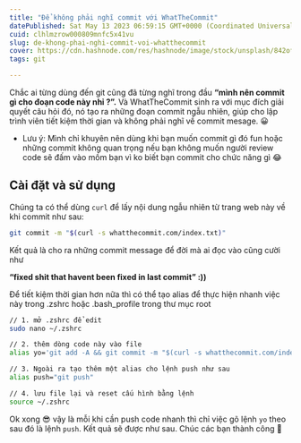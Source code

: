 ```yaml
---
title: "Để không phải nghĩ commit với WhatTheCommit"
datePublished: Sat May 13 2023 06:59:15 GMT+0000 (Coordinated Universal Time)
cuid: clhlmzrow000809mnfc5x41vu
slug: de-khong-phai-nghi-commit-voi-whatthecommit
cover: https://cdn.hashnode.com/res/hashnode/image/stock/unsplash/842ofHC6MaI/upload/61d496b167ded652b01b60dd140f9a9c.jpeg
tags: git

---
```


Chắc ai từng dùng đến git cũng đã từng nghĩ trong đầu **“mình nên commit gì cho đoạn code này nhỉ ?”.** Và WhatTheCommit sinh ra với mục đích giải quyết câu hỏi đó, nó tạo ra những đoạn commit ngẫu nhiên, giúp cho lập trình viên tiết kiệm thời gian và không phải nghĩ về commit mesage. 😀

* Lưu ý: Mình chỉ khuyên nên dùng khi bạn muốn commit gì đó fun hoặc những commit không quan trọng nếu bạn không muốn người review code sẽ đấm vào mồm bạn vì ko biết bạn commit cho chức năng gì 😂
    

## Cài đặt và sử dụng

Chúng ta có thể dùng `curl` để lấy nội dung ngẫu nhiên từ trang web này về khi commit như sau:

```bash
git commit -m "$(curl -s whatthecommit.com/index.txt)"
```

Kết quả là cho ra những commit message để đời mà ai đọc vào cũng cười như

**“fixed shit that havent been fixed in last commit” :))**

Để tiết kiệm thời gian hơn nữa thì có thể tạo alias để thực hiện nhanh việc này trong .zshrc hoặc .bash\_profile trong thư mục root

```bash
// 1. mở .zshrc để edit
sudo nano ~/.zshrc

// 2. thêm dòng code này vào file 
alias yo='git add -A && git commit -m "$(curl -s whatthecommit.com/index.txt)"'

// 3. Ngoài ra tạo thêm một alias cho lệnh push như sau
alias push="git push"

// 4. lưu file lại và reset cấu hình bằng lệnh
source ~/.zshrc
```

Ok xong 😎 vậy là mỗi khi cần push code nhanh thì chỉ việc gõ lệnh `yo` theo sau đó là lệnh `push`. Kết quả sẽ được như sau. Chúc các bạn thành công 🥺